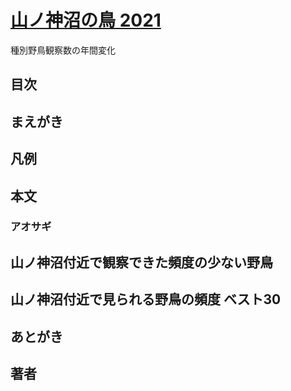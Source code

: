 # [山ノ神沼の鳥 2021](https://wild-birds.deno.dev/)

種別野鳥観察数の年間変化

## 目次

## まえがき

## 凡例

## 本文

### アオサギ

## 山ノ神沼付近で観察できた頻度の少ない野鳥

## 山ノ神沼付近で見られる野鳥の頻度 ベスト30

## あとがき

## 著者
